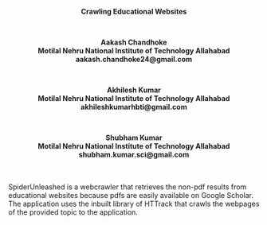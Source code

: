 <p><b><center>Crawling Educational Websites</center></b></p><br/>
  <p><b><center>Aakash Chandhoke<br> Motilal Nehru National Institute of Technology Allahabad <br/>   aakash.chandhoke24@gmail.com</center></b></p><br/>
  <p><b><center>Akhilesh Kumar<br/> Motilal Nehru National Institute of Technology Allahabad <br/>    akhileshkumarhbti@gmail.com</center></b></p><br/>   
  <p><b><center>Shubham Kumar<br/> Motilal Nehru National Institute of Technology Allahabad <br/>    shubham.kumar.sci@gmail.com</center></b></p><br/><br/>
SpiderUnleashed is a webcrawler that retrieves the non-pdf results from educational websites because pdfs are easily available on Google Scholar. The application uses the inbuilt library of HTTrack that crawls the webpages of the provided topic to the application.
